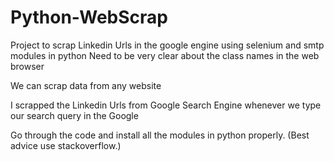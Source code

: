 # Python-WebScrap
Project to scrap Linkedin Urls in the google engine using selenium and smtp modules in python
Need to be very clear about the class names in the web browser

We can scrap data from any website

I scrapped the Linkedin Urls from Google Search Engine whenever we type our search query in the Google

Go through the code and install all the modules in python properly. (Best advice use stackoverflow.)
